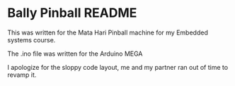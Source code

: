 Bally Pinball README
====================

This was written for the Mata Hari Pinball machine for my Embedded systems course.

The .ino file was written for the Arduino MEGA

I apologize for the sloppy code layout, me and my partner ran out of time to revamp it.
